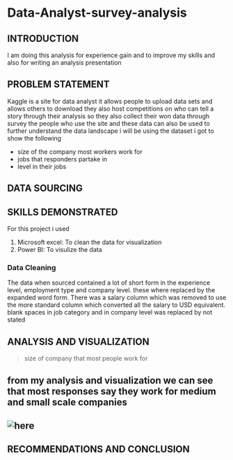 # Data-Analyst-survey-analysis

## INTRODUCTION
I am doing this analysis for experience gain and to improve my skills and also for writing an analysis presentation

## PROBLEM STATEMENT
Kaggle is a site for data analyst it allows people to upload data sets and allows others to download they also host competitions on who can tell a story through their analysis
so they also collect their won data through survey the people who use the site and these data can also be used to further understand the data landscape
i will be using the dataset i got to show the following
- size of the company most workers work for
- jobs that responders partake in
- level in their jobs
## DATA SOURCING

## SKILLS DEMONSTRATED
For this project i used 

1. Microsoft excel: To clean the data for visualization 
2. Power BI: To visulize the data
### Data Cleaning
The data when sourced contained a lot of short form in the experience level, employment type and company level. these where replaced by the expanded word form.
There was a salary column which was removed to use the more standard column which converted all the salary to USD equivalent.
blank spaces in job category and in company level was replaced by not stated

## ANALYSIS AND VISUALIZATION
> size of company that most people work for

from my analysis and visualization we can see that most responses say they work for medium and small scale companies 
---
![here]("pictures\PBIDesktop_z7Fwsorokm.png")
---

## RECOMMENDATIONS AND CONCLUSION

